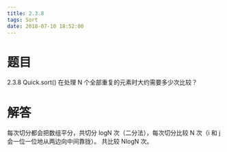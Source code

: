 ```yaml
---
title: 2.3.8
tags: Sort
date: 2018-07-10 18:52:00
---
```


# 题目

2.3.8
Quick.sort() 在处理 N 个全部重复的元素时大约需要多少次比较？ 

# 解答

每次切分都会把数组平分，共切分 logN 次（二分法），每次切分比较 N 次（i 和 j 会一位一位地从两边向中间靠拢）。
共比较 NlogN 次。